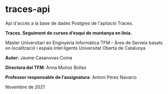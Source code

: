 # traces-api
Api d'accés a la base de dades Postgres de l'apliació Traces.

**Traces. Seguiment de curses d’esquí de muntanya en línia.**

Màster Universitari en Enginyeria Informàtica
TFM - Àrea  de Serveis basats en localització i espais intel·ligents
Universitat Oberta de Catalunya

**Autor:** Jaume Casanovas Coma

**Directora del TFM**: Anna Muñoz Bollas

**Professor responsable de l’assignatura**: Antoni Pérez Navarro


Novembre de 2021


